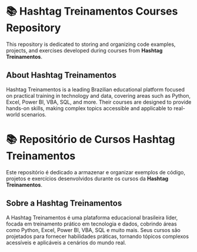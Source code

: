 # 📚 Hashtag Treinamentos Courses Repository

This repository is dedicated to storing and organizing code examples, projects, and exercises developed during courses from **Hashtag Treinamentos**.

## About Hashtag Treinamentos

Hashtag Treinamentos is a leading Brazilian educational platform focused on practical training in technology and data, covering areas such as Python, Excel, Power BI, VBA, SQL, and more. Their courses are designed to provide hands-on skills, making complex topics accessible and applicable to real-world scenarios.

# 📚 Repositório de Cursos Hashtag Treinamentos

Este repositório é dedicado a armazenar e organizar exemplos de código, projetos e exercícios desenvolvidos durante os cursos da **Hashtag Treinamentos**.

## Sobre a Hashtag Treinamentos

A Hashtag Treinamentos é uma plataforma educacional brasileira líder, focada em treinamento prático em tecnologia e dados, cobrindo áreas como Python, Excel, Power BI, VBA, SQL e muito mais. Seus cursos são projetados para fornecer habilidades práticas, tornando tópicos complexos acessíveis e aplicáveis a cenários do mundo real.
